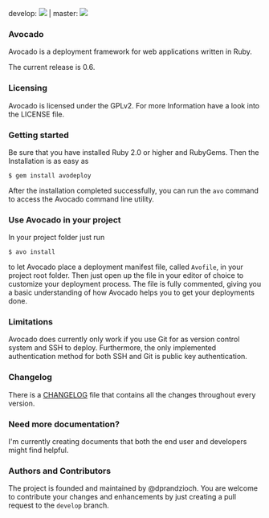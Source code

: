 develop: ![](https://travis-ci.org/dprandzioch/avocado.svg?branch=develop) | master: ![](https://travis-ci.org/dprandzioch/avocado.svg?branch=develop)

### Avocado
Avocado is a deployment framework for web applications written in Ruby.

The current release is 0.6.

### Licensing
Avocado is licensed under the GPLv2. For more Information have a look into the LICENSE file.

### Getting started
Be sure that you have installed Ruby 2.0 or higher and RubyGems. Then the Installation is as easy as

```
$ gem install avodeploy
```

After the installation completed successfully, you can run the `avo` command to access the Avocado command line utility.

### Use Avocado in your project
In your project folder just run

```
$ avo install
```

to let Avocado place a deployment manifest file, called `Avofile`, in your project root folder. Then just open up the file in your editor of choice to customize your deployment process. The file is fully commented, giving you a basic understanding of how Avocado helps you to get your deployments done.

### Limitations
Avocado does currently only work if you use Git for as version control system and SSH to deploy. Furthermore, the only implemented authentication method for both SSH and Git is public key authentication.

### Changelog
There is a [CHANGELOG](CHANGELOG) file that contains all the changes throughout every version.

### Need more documentation?
I'm currently creating documents that both the end user and developers might find helpful.

### Authors and Contributors
The project is founded and maintained by @dprandzioch. You are welcome to contribute your changes and enhancements by just creating a pull request to the `develop` branch.

